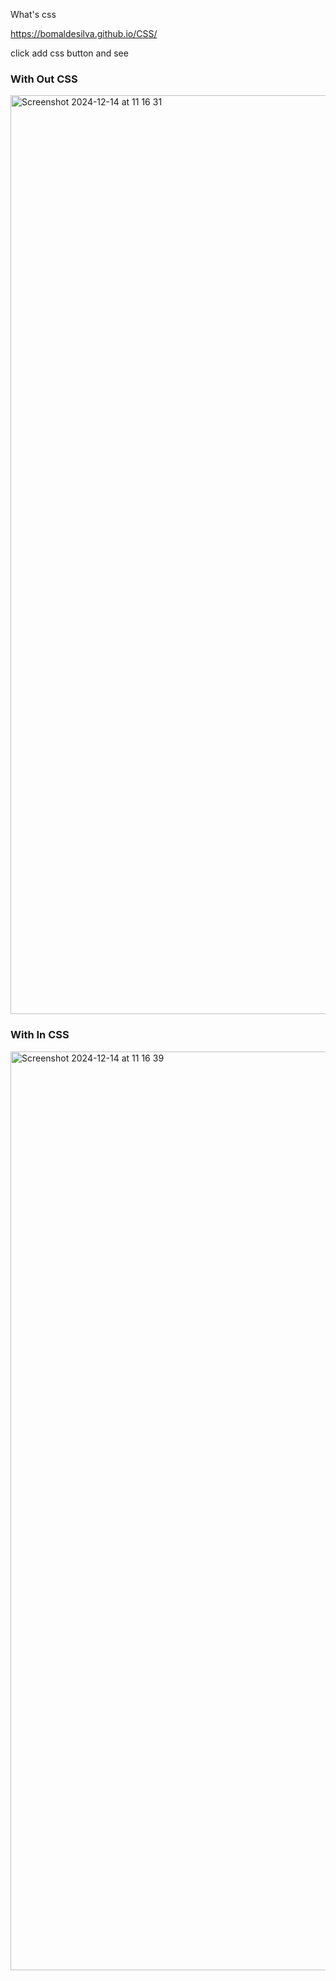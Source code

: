 What's css

https://bomaldesilva.github.io/CSS/

click add css button and see 

<h3>With Out CSS</h3>
<img width="1470" alt="Screenshot 2024-12-14 at 11 16 31" src="https://github.com/user-attachments/assets/4ea84b6b-9d99-4fa0-b4ab-47879e645246" />
<h3>With In CSS</h3>
<img width="1470" alt="Screenshot 2024-12-14 at 11 16 39" src="https://github.com/user-attachments/assets/8a1f7f24-4a51-4a9b-95d0-0ba01f93ff40" />
